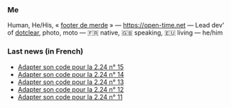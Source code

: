 ### Me

Human, He/His, « [footer de merde](https://open-time.net/post/2013/07/17/La-veritable-histoire-du-Footer-de-merde-) » — https://open-time.net — Lead dev' of [dotclear](https://git.dotclear.org/dev/dotclear), photo, moto — 🇫🇷 native, 🇬🇧 speaking, 🇪🇺 living — he/him

### Last news (in French)

<!-- BLOG-POST-LIST:START -->
- [Adapter son code pour la 2.24 n° 15](https://open-time.net/post/2022/11/04/Adapter-son-code-pour-la-224-n-15)
- [Adapter son code pour la 2.24 n° 14](https://open-time.net/post/2022/11/03/Adapter-son-code-pour-la-224-n-14)
- [Adapter son code pour la 2.24 n° 13](https://open-time.net/post/2022/11/02/Adapter-son-code-pour-la-224-n-13)
- [Adapter son code pour la 2.24 n° 12](https://open-time.net/post/2022/11/01/Adapter-son-code-pour-la-224-n-12)
- [Adapter son code pour la 2.24 n° 11](https://open-time.net/post/2022/10/31/Adapter-son-code-pour-la-224-n-11)
<!-- BLOG-POST-LIST:END -->
